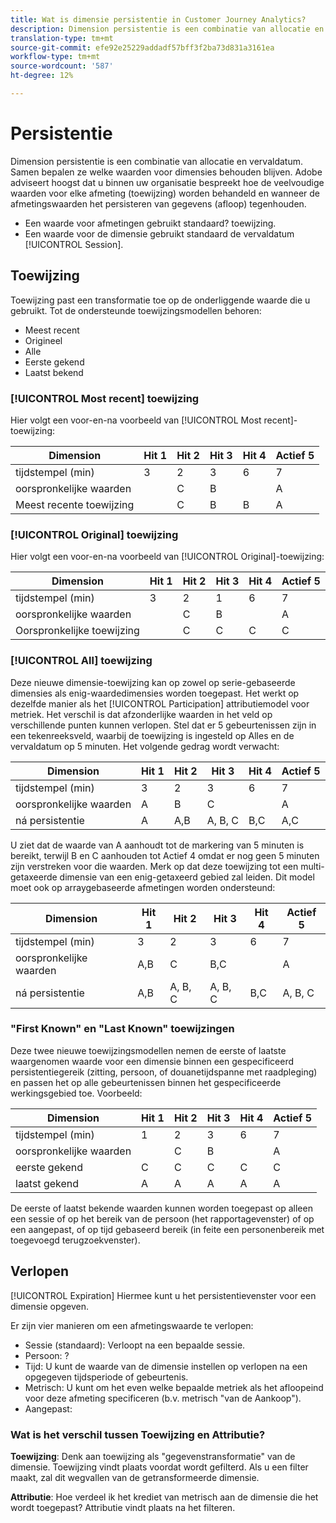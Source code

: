 ```yaml
---
title: Wat is dimensie persistentie in Customer Journey Analytics?
description: Dimension persistentie is een combinatie van allocatie en vervaldatum. Samen bepalen ze welke waarden voor dimensies behouden blijven.
translation-type: tm+mt
source-git-commit: efe92e25229addadf57bff3f2ba73d831a3161ea
workflow-type: tm+mt
source-wordcount: '587'
ht-degree: 12%

---
```



# Persistentie

Dimension persistentie is een combinatie van allocatie en vervaldatum. Samen bepalen ze welke waarden voor dimensies behouden blijven. Adobe adviseert hoogst dat u binnen uw organisatie bespreekt hoe de veelvoudige waarden voor elke afmeting (toewijzing) worden behandeld en wanneer de afmetingswaarden het persisteren van gegevens (afloop) tegenhouden.

* Een waarde voor afmetingen gebruikt standaard? toewijzing.
* Een waarde voor de dimensie gebruikt standaard de vervaldatum [!UICONTROL Session].

## Toewijzing

Toewijzing past een transformatie toe op de onderliggende waarde die u gebruikt. Tot de ondersteunde toewijzingsmodellen behoren:

* Meest recent
* Origineel
* Alle
* Eerste gekend
* Laatst bekend

### [!UICONTROL Most recent] toewijzing

Hier volgt een voor-en-na voorbeeld van [!UICONTROL Most recent]-toewijzing:

| Dimension | Hit 1 | Hit 2 | Hit 3 | Hit 4 | Actief 5 |
| --- | --- | --- | --- | --- | --- |
| tijdstempel (min) | 3 | 2 | 3 | 6 | 7 |
| oorspronkelijke waarden |  | C | B |  | A |
| Meest recente toewijzing |  | C | B | B | A |

### [!UICONTROL Original] toewijzing

Hier volgt een voor-en-na voorbeeld van [!UICONTROL Original]-toewijzing:

| Dimension | Hit 1 | Hit 2 | Hit 3 | Hit 4 | Actief 5 |
| --- | --- | --- | --- | --- | --- |
| tijdstempel (min) | 3 | 2 | 1 | 6 | 7 |
| oorspronkelijke waarden |  | C | B |  | A |
| Oorspronkelijke toewijzing |  | C | C | C | C |

### [!UICONTROL All] toewijzing

Deze nieuwe dimensie-toewijzing kan op zowel op serie-gebaseerde dimensies als enig-waardedimensies worden toegepast. Het werkt op dezelfde manier als het [!UICONTROL Participation] attributiemodel voor metriek. Het verschil is dat afzonderlijke waarden in het veld op verschillende punten kunnen verlopen. Stel dat er 5 gebeurtenissen zijn in een tekenreeksveld, waarbij de toewijzing is ingesteld op Alles en de vervaldatum op 5 minuten. Het volgende gedrag wordt verwacht:

| Dimension | Hit 1 | Hit 2 | Hit 3 | Hit 4 | Actief 5 |
| --- | --- | --- | --- | --- | --- |
| tijdstempel (min) | 3 | 2 | 3 | 6 | 7 |
| oorspronkelijke waarden | A | B | C |  | A |
| ná persistentie | A | A,B | A, B, C | B,C | A,C |

U ziet dat de waarde van A aanhoudt tot de markering van 5 minuten is bereikt, terwijl B en C aanhouden tot Actief 4 omdat er nog geen 5 minuten zijn verstreken voor die waarden. Merk op dat deze toewijzing tot een multi-getaxeerde dimensie van een enig-getaxeerd gebied zal leiden. Dit model moet ook op arraygebaseerde afmetingen worden ondersteund:

| Dimension | Hit 1 | Hit 2 | Hit 3 | Hit 4 | Actief 5 |
| --- | --- | --- | --- | --- | --- |
| tijdstempel (min) | 3 | 2 | 3 | 6 | 7 |
| oorspronkelijke waarden | A,B | C | B,C |  | A |
| ná persistentie | A,B | A, B, C | A, B, C | B,C | A, B, C |

### &quot;First Known&quot; en &quot;Last Known&quot; toewijzingen

Deze twee nieuwe toewijzingsmodellen nemen de eerste of laatste waargenomen waarde voor een dimensie binnen een gespecificeerd persistentiegereik (zitting, persoon, of douanetijdspanne met raadpleging) en passen het op alle gebeurtenissen binnen het gespecificeerde werkingsgebied toe. Voorbeeld:

| Dimension | Hit 1 | Hit 2 | Hit 3 | Hit 4 | Actief 5 |
| --- | --- | --- | --- | --- | --- |
| tijdstempel (min) | 1 | 2 | 3 | 6 | 7 |
| oorspronkelijke waarden |  | C | B |  | A |
| eerste gekend | C | C | C | C | C |
| laatst gekend | A | A | A | A | A |

De eerste of laatst bekende waarden kunnen worden toegepast op alleen een sessie of op het bereik van de persoon (het rapportagevenster) of op een aangepast, of op tijd gebaseerd bereik (in feite een personenbereik met toegevoegd terugzoekvenster).

## Verlopen

[!UICONTROL Expiration] Hiermee kunt u het persistentievenster voor een dimensie opgeven.

Er zijn vier manieren om een afmetingswaarde te verlopen:

* Sessie (standaard): Verloopt na een bepaalde sessie.
* Persoon: ?
* Tijd: U kunt de waarde van de dimensie instellen op verlopen na een opgegeven tijdsperiode of gebeurtenis.
* Metrisch: U kunt om het even welke bepaalde metriek als het afloopeind voor deze afmeting specificeren (b.v. metrisch &quot;van de Aankoop&quot;).
* Aangepast:

### Wat is het verschil tussen Toewijzing en Attributie?

**Toewijzing**: Denk aan toewijzing als &quot;gegevenstransformatie&quot; van de dimensie. Toewijzing vindt plaats voordat wordt gefilterd. Als u een filter maakt, zal dit wegvallen van de getransformeerde dimensie.

**Attributie**: Hoe verdeel ik het krediet van metrisch aan de dimensie die het wordt toegepast? Attributie vindt plaats na het filteren.

